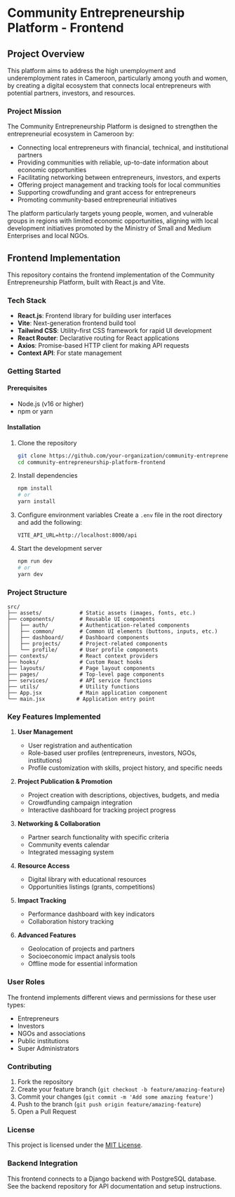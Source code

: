 # Community Entrepreneurship Platform - Frontend

## Project Overview

This platform aims to address the high unemployment and underemployment rates in Cameroon, particularly among youth and women, by creating a digital ecosystem that connects local entrepreneurs with potential partners, investors, and resources.

### Project Mission

The Community Entrepreneurship Platform is designed to strengthen the entrepreneurial ecosystem in Cameroon by:

- Connecting local entrepreneurs with financial, technical, and institutional partners
- Providing communities with reliable, up-to-date information about economic opportunities
- Facilitating networking between entrepreneurs, investors, and experts
- Offering project management and tracking tools for local communities
- Supporting crowdfunding and grant access for entrepreneurs
- Promoting community-based entrepreneurial initiatives

The platform particularly targets young people, women, and vulnerable groups in regions with limited economic opportunities, aligning with local development initiatives promoted by the Ministry of Small and Medium Enterprises and local NGOs.

## Frontend Implementation

This repository contains the frontend implementation of the Community Entrepreneurship Platform, built with React.js and Vite.

### Tech Stack

- **React.js**: Frontend library for building user interfaces
- **Vite**: Next-generation frontend build tool
- **Tailwind CSS**: Utility-first CSS framework for rapid UI development
- **React Router**: Declarative routing for React applications
- **Axios**: Promise-based HTTP client for making API requests
- **Context API**: For state management

### Getting Started

#### Prerequisites

- Node.js (v16 or higher)
- npm or yarn

#### Installation

1. Clone the repository
   ```bash
   git clone https://github.com/your-organization/community-entrepreneurship-platform-frontend.git
   cd community-entrepreneurship-platform-frontend
   ```

2. Install dependencies
   ```bash
   npm install
   # or
   yarn install
   ```

3. Configure environment variables
   Create a `.env` file in the root directory and add the following:
   ```
   VITE_API_URL=http://localhost:8000/api
   ```

4. Start the development server
   ```bash
   npm run dev
   # or
   yarn dev
   ```

### Project Structure

```
src/
├── assets/            # Static assets (images, fonts, etc.)
├── components/        # Reusable UI components
│   ├── auth/          # Authentication-related components
│   ├── common/        # Common UI elements (buttons, inputs, etc.)
│   ├── dashboard/     # Dashboard components
│   ├── projects/      # Project-related components
│   └── profile/       # User profile components
├── contexts/          # React context providers
├── hooks/             # Custom React hooks
├── layouts/           # Page layout components
├── pages/             # Top-level page components
├── services/          # API service functions
├── utils/             # Utility functions
├── App.jsx            # Main application component
└── main.jsx          # Application entry point
```

### Key Features Implemented

1. **User Management**
   - User registration and authentication
   - Role-based user profiles (entrepreneurs, investors, NGOs, institutions)
   - Profile customization with skills, project history, and specific needs

2. **Project Publication & Promotion**
   - Project creation with descriptions, objectives, budgets, and media
   - Crowdfunding campaign integration
   - Interactive dashboard for tracking project progress

3. **Networking & Collaboration**
   - Partner search functionality with specific criteria
   - Community events calendar
   - Integrated messaging system

4. **Resource Access**
   - Digital library with educational resources
   - Opportunities listings (grants, competitions)

5. **Impact Tracking**
   - Performance dashboard with key indicators
   - Collaboration history tracking

6. **Advanced Features**
   - Geolocation of projects and partners
   - Socioeconomic impact analysis tools
   - Offline mode for essential information

### User Roles

The frontend implements different views and permissions for these user types:
- Entrepreneurs
- Investors
- NGOs and associations
- Public institutions
- Super Administrators

### Contributing

1. Fork the repository
2. Create your feature branch (`git checkout -b feature/amazing-feature`)
3. Commit your changes (`git commit -m 'Add some amazing feature'`)
4. Push to the branch (`git push origin feature/amazing-feature`)
5. Open a Pull Request

### License

This project is licensed under the [MIT License](LICENSE).

### Backend Integration

This frontend connects to a Django backend with PostgreSQL database. See the backend repository for API documentation and setup instructions.